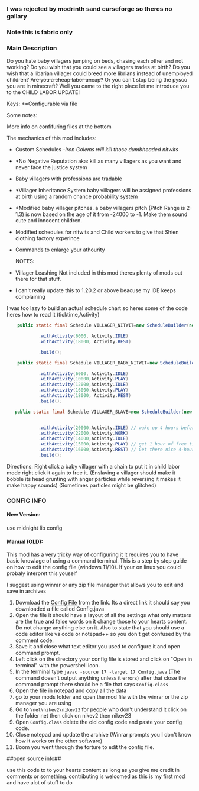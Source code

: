 ### I was rejected by modrinth sand curseforge so theres no gallary
### Note this is fabric only

### Main Description

Do you hate baby villagers jumping on beds, chasing each other and not working? Do you wish that you could see a villagers trades at birth? Do you wish that a libarian villager could breed more librians instead of unemployed children? ~~Are you a cheap labor ancap?~~ Or you can't stop being the pysco you are in minecraft? Well you came to the right place let me introduce you to the CHILD LABOR UPDATE!

Keys:
*=Configurable via file

Some notes:

More info on confifuring files at the bottom


The mechanics of this mod includes:

- Custom Schedules
-*Iron Golems will kill those dumbheaded nitwits*
- *No Negative Reputation aka: kill as many villagers as you want and never face the justice system
- Baby villagers with professions are tradable
- *Villager Inheritance System baby villagers will be assigned professions at birth using a random chance probability system
- *Modified baby villager pitches. a baby villagers pitch (Pitch Range is 2-1.3) is now based on the age of it from -24000 to -1. Make them sound cute and innocent children.
- Modified schedules for nitwits and Child workers to give that Shien clothing factory experince
- Commands to enlarge your athourity

  NOTES: 
- Villager Leashing Not included in this mod theres plenty of mods out there for that stuff.
- I can't really update this to 1.20.2 or above beacuse my IDE keeps complaining

I was too lazy to build an actual schedule chart so heres some of the code heres how to read it
(ticktime,Activity)
```java
    public static final Schedule VILLAGER_NITWIT=new ScheduleBuilder(new Schedule())

            .withActivity(6000, Activity.IDLE)
            .withActivity(18000, Activity.REST)

            .build();

    public static final Schedule VILLAGER_BABY_NITWIT=new ScheduleBuilder(new Schedule())

            .withActivity(6000, Activity.IDLE)
            .withActivity(10000,Activity.PLAY)
            .withActivity(12000,Activity.IDLE)
            .withActivity(16000,Activity.PLAY)
            .withActivity(18000, Activity.REST)
            .build();

   public static final Schedule VILLAGER_SLAVE=new ScheduleBuilder(new Schedule())


            .withActivity(20000,Activity.IDLE) // wake up 4 hours before the villagers wake up
            .withActivity(22000,Activity.WORK)
            .withActivity(14000,Activity.IDLE)
            .withActivity(15000,Activity.PLAY) // get 1 hour of free time
            .withActivity(16000,Activity.REST) // Get there nice 4-hour rest
            .build();
```
Directions: Right click a baby villager with a chain to put it in child labor mode right click it again to free it. (Enslaving a villager should make it bobble its head grunting with anger particles while reversing it makes it make happy sounds) (Sometimes particles might be glitched)


### CONFIG INFO

#### New Version:
use midnight lib config
#### Manual (OLD):
This mod has a very tricky way of configuring it it requires you to have basic knowlage of using a command terminal. This is a step by step guide on how to edit the config file (windows 11/10). If your on linux you could probaly interpret this youself

I suggest using winrar or any zip file manager that allows you to edit and save in archives

1. Download the [Config File](https://drive.google.com/uc?export=download&id=1CAhe05ND6B5dq5s2H-kRczJgrIDu1Krf) from the link. Its a direct link it should say you downloaded a file called Config.java
2. Open the file it should have a layout of all the settings what only matters are the true and false words on it change those to your hearts content. Do not change anything else on it. Also to state that you should use a code editor like vs code or notepad++ so you don't get confused by the comment code.
3. Save it and close what text editor you used to configure it and open command prompt.
4. Left click on the directory your config file is stored and click on "Open in terminal" with the powershell icon.
5. In the terminal type ```javac -source 17 -target 17 Config.java``` (The command doesn't output anything unless it errors) after that close the command prompt there should be a file that says ```Config.class```
6. Open the file in notepad and copy all the data
7. go to your mods folder and open the mod file with the winrar or the zip manager you are using
8. Go to ```\net\nikev2\nikev23``` for people who don't understand it click on the folder net then click on nikev2 then nikev23
9. Open ```Config.class``` delete the old config code and paste your config code.
10. Close notepad and update the archive (Winrar prompts you I don't know how it works on the other software)
11. Boom you went through the torture to edit the config file.  



##open source info##

use this code to to your hearts content as long as you
give me credit in comments or something.
contributing is welcomed as this is my first mod
and have alot of stuff to do
